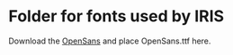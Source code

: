 Folder for fonts used by IRIS
============================

Download the [OpenSans](https://en.wikipedia.org/wiki/Open_Sans)
and place OpenSans.ttf here.

